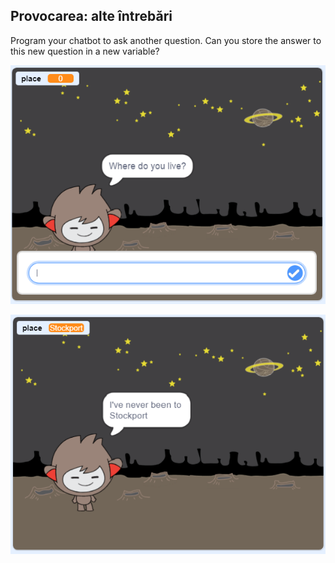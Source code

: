 ## Provocarea: alte întrebări

Program your chatbot to ask another question. Can you store the answer to this new question in a new variable?

![Alte întrebări](images/chatbot-question1.png)

![Alte întrebări](images/chatbot-question2.png)